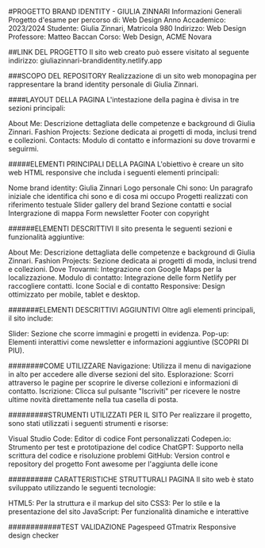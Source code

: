 #PROGETTO BRAND IDENTITY - GIULIA ZINNARI
Informazioni Generali
Progetto d'esame per percorso di: Web Design
Anno Accademico: 2023/2024
Studente: Giulia Zinnari, Matricola 980
Indirizzo: Web Design
Professore: Matteo Baccan
Corso: Web Design, ACME Novara

##LINK DEL PROGETTO
Il sito web creato può essere visitato al seguente indirizzo: giuliazinnari-brandidentity.netlify.app

###SCOPO DEL REPOSITORY
Realizzazione di un sito web monopagina per rappresentare la brand identity personale di Giulia Zinnari.

####LAYOUT DELLA PAGINA
L'intestazione della pagina è divisa in tre sezioni principali:

About Me: Descrizione dettagliata delle competenze e background di Giulia Zinnari.
Fashion Projects: Sezione dedicata ai progetti di moda, inclusi trend e collezioni.
Contacts: Modulo di contatto e informazioni su dove trovarmi e seguirmi.

#####ELEMENTI PRINCIPALI DELLA PAGINA
L'obiettivo è creare un sito web HTML responsive che includa i seguenti elementi principali:

Nome brand identity: Giulia Zinnari
Logo personale
Chi sono: Un paragrafo iniziale che identifica chi sono e di cosa mi occupo
Progetti realizzati con riferimento testuale
Slider gallery del brand
Sezione contatti e social
Intergrazione di mappa 
Form newsletter
Footer con copyright

######ELEMENTI DESCRITTIVI
Il sito presenta le seguenti sezioni e funzionalità aggiuntive:

About Me: Descrizione dettagliata delle competenze e background di Giulia Zinnari.
Fashion Projects: Sezione dedicata ai progetti di moda, inclusi trend e collezioni.
Dove Trovarmi: Integrazione con Google Maps per la localizzazione.
Modulo di contatto: Integrazione delle form Netlify per raccogliere contatti.
Icone Social e di contatto 
Responsive: Design ottimizzato per mobile, tablet e desktop.

#######ELEMENTI DESCRITTIVI AGGIUNTIVI
Oltre agli elementi principali, il sito include:

Slider: Sezione che scorre immagini e progetti in evidenza.
Pop-up: Elementi interattivi come newsletter e informazioni aggiuntive (SCOPRI DI PIU).

########COME UTILIZZARE
Navigazione: Utilizza il menu di navigazione in alto per accedere alle diverse sezioni del sito.
Esplorazione: Scorri attraverso le pagine per scoprire le diverse collezioni e informazioni di contatto.
Iscrizione: Clicca sul pulsante "Iscriviti" per ricevere le nostre ultime novità direttamente nella tua casella di posta.

#########STRUMENTI UTILIZZATI PER IL SITO
Per realizzare il progetto, sono stati utilizzati i seguenti strumenti e risorse:

Visual Studio Code: Editor di codice
Font personalizzati
Codepen.io: Strumento per test e prototipazione del codice
ChatGPT: Supporto nella scrittura del codice e risoluzione problemi
GitHub: Version control e repository del progetto
Font awesome per l'aggiunta delle icone

########## CARATTERISTICHE STRUTTURALI PAGINA
Il sito web è stato sviluppato utilizzando le seguenti tecnologie:

HTML5: Per la struttura e il markup del sito
CSS3: Per lo stile e la presentazione del sito
JavaScript: Per funzionalità dinamiche e interattive

############TEST VALIDAZIONE
Pagespeed
GTmatrix
Responsive design checker
